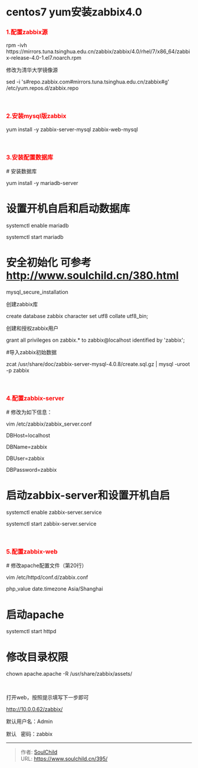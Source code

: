 # centos7 yum安装zabbix4.0

<!--more-->
<h3><span style="font-size: 12pt;"><strong><span style="color: #ff0000;">1.配置zabbix源</span></strong></span></h3>
rpm -ivh https://mirrors.tuna.tsinghua.edu.cn/zabbix/zabbix/4.0/rhel/7/x86_64/zabbix-release-4.0-1.el7.noarch.rpm

修改为清华大学镜像源

sed -i 's#repo.zabbix.com#mirrors.tuna.tsinghua.edu.cn/zabbix#g' /etc/yum.repos.d/zabbix.repo

&nbsp;
<h3><span style="font-size: 12pt;"><strong><span style="color: #ff0000;">2.安装mysql版zabbix</span></strong></span></h3>
yum install -y zabbix-server-mysql zabbix-web-mysql

&nbsp;
<h3><span style="font-size: 12pt;"><strong><span style="color: #ff0000;">3.安装配置数据库</span></strong></span></h3>
# 安装数据库

yum install -y mariadb-server

# 设置开机自启和启动数据库

systemctl enable mariadb

systemctl start mariadb

# 安全初始化 可参考<a href="http://www.soulchild.cn/380.html" target="_blank" rel="noopener">http://www.soulchild.cn/380.html</a>

mysql_secure_installation

创建zabbix库

create database zabbix character set utf8 collate utf8_bin;

创建和授权zabbix用户

grant all privileges on zabbix.* to zabbix@localhost identified by 'zabbix';

#导入zabbix初始数据

zcat /usr/share/doc/zabbix-server-mysql-4.0.8/create.sql.gz | mysql -uroot -p zabbix

&nbsp;
<h3><span style="color: #ff0000; font-size: 12pt;"><strong>4.配置zabbix-server</strong></span></h3>
# 修改为如下信息：

vim /etc/zabbix/zabbix_server.conf

DBHost=localhost

DBName=zabbix

DBUser=zabbix

DBPassword=zabbix

# 启动zabbix-server和设置开机自启

systemctl enable zabbix-server.service

systemctl start zabbix-server.service

&nbsp;
<h3><span style="font-size: 12pt;"><strong><span style="color: #ff0000;">5.配置zabbix-web</span></strong></span></h3>
# 修改apache配置文件（第20行）

vim /etc/httpd/conf.d/zabbix.conf

php_value date.timezone Asia/Shanghai

# 启动apache

systemctl start httpd

# 修改目录权限

chown apache.apache -R /usr/share/zabbix/assets/

&nbsp;

打开web，按照提示填写下一步即可

http://10.0.0.62/zabbix/

默认用户名：Admin

默认   密码：zabbix


---

> 作者: [SoulChild](https://www.soulchild.cn)  
> URL: https://www.soulchild.cn/395/  

